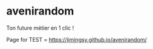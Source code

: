# avenirandom
Ton future métier en 1 clic !

Page for TEST = https://jimingsy.github.io/avenirandom/

